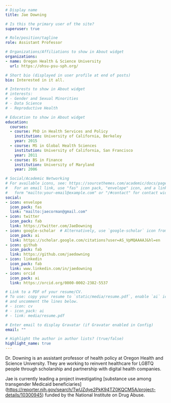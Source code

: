 ```yaml
---
# Display name
title: Jae Downing

# Is this the primary user of the site?
superuser: true

# Role/position/tagline
role: Assistant Professor

# Organizations/Affiliations to show in About widget
organizations:
- name: Oregon Health & Science University 
  url: https://ohsu-psu-sph.org/

# Short bio (displayed in user profile at end of posts)
bio: Interested in it all.

# Interests to show in About widget
# interests:
# - Gender and Sexual Minorities
# - Data Science
# - Reproductive Health

# Education to show in About widget
education:
  courses:
  - course: PhD in Health Services and Policy
    institution: University of California, Berkeley
    year: 2015
  - course: MS in Global Health Sciences
    institution: University of California, San Francisco
    year: 2011
  - course: BS in Finance
    institution: University of Maryland
    year: 2006

# Social/Academic Networking
# For available icons, see: https://sourcethemes.com/academic/docs/page-builder/#icons
#   For an email link, use "fas" icon pack, "envelope" icon, and a link in the
#   form "mailto:your-email@example.com" or "/#contact" for contact widget.
social:
- icon: envelope
  icon_pack: fas
  link: "mailto:jaecorman@gmail.com"
- icon: twitter
  icon_pack: fab
  link: https://twitter.com/JaeDowning
- icon: google-scholar  # Alternatively, use `google-scholar` icon from `ai` icon pack
  icon_pack: ai
  link: https://scholar.google.com/citations?user=AS_VpMQAAAAJ&hl=en
- icon: github
  icon_pack: fab
  link: https://github.com/jaedowning
- icon: linkedin
  icon_pack: fab
  link: www.linkedin.com/in/jaedowning
- icon: orcid
  icon_pack: ai
  link: https://orcid.org/0000-0002-2382-5537

# Link to a PDF of your resume/CV.
# To use: copy your resume to `static/media/resume.pdf`, enable `ai` icons in `params.toml`, 
# and uncomment the lines below.
# - icon: cv
# - icon_pack: ai
# - link: media/resume.pdf

# Enter email to display Gravatar (if Gravatar enabled in Config)
email: ""

# Highlight the author in author lists? (true/false)
highlight_name: true
---
```


Dr. Downing is an assistant professor of health policy at Oregon Health and Science University. They are working to reinvent healthcare for LGBTQ people through scholarship and partnership with digital health companies.

Jae is currently leading a project investigating [substance use among transgender Medicaid beneficiaries] (https://reporter.nih.gov/search/TwUZdye2PkK94TZ0KQCM5A/project-details/10300945) funded by the National Institute on Drug Abuse. 
